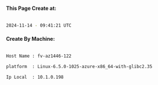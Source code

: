 
   
#### This Page Create at:

```bash

2024-11-14 - 09:41:21 UTC

```

#### Create By Machine:

```bash

Host Name : fv-az1446-122

platform  : Linux-6.5.0-1025-azure-x86_64-with-glibc2.35

Ip Local  : 10.1.0.198

```

